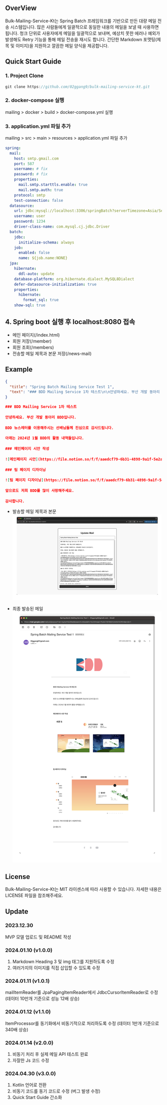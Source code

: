 ## OverView

Bulk-Mailing-Service-Kt는 Spring Batch 프레임워크를 기반으로 만든 대량 메일 전송 시스템입니다. 많은 사람들에게 일괄적으로 동일한 내용의 메일을 보낼 때 사용하면 됩니다.
청크 단위로 사용자에게 메일을 일괄적으로 보내며, 예상치 못한 에러나 예외가 발생해도 Retry 기능을 통해 메일 전송을 재시도 합니다. 간단한 Markdown 포맷팅(제목 및 이미지)을 지원하고 깔끔한 메일 양식을 제공합니다.

## Quick Start Guide

### 1. Project Clone

~~~java
git clone https://github.com/02ggang9/bulk-mailing-service-kt.git
~~~

### 2. docker-compose 실행

mailing > docker > build > docker-compose.yml 실행

### 3. application.yml 파일 추가

mailing > src > main > resources > application.yml 파일 추가

~~~yml
spring:
  mail:
    host: smtp.gmail.com
    port: 587
    username: # fix
    password: # fix
    properties:
      mail.smtp.starttls.enable: true
      mail.smtp.auth: true
    protocol: smtp
    test-connection: false
  datasource:
    url: jdbc:mysql://localhost:3306/springBatch?serverTimezone=Asia/Seoul&characterEncoding=UTF-8 # fix {}는 입력하고 제거할 것.
    username: user
    password: 1234
    driver-class-name: com.mysql.cj.jdbc.Driver
  batch:
    jdbc:
      initialize-schema: always
    job:
      enabled: false
      name: ${job.name:NONE}
  jpa:
    hibernate:
      ddl-auto: update
    database-platform: org.hibernate.dialect.MySQL8Dialect
    defer-datasource-initialization: true
    properties:
      hibernate:
        format_sql: true
    show-sql: true
~~~

## 4. Spring boot 실행 후 localhost:8080 접속

- 메인 페이지(/index.html)
- 회원 저장(/member)
- 회원 조회(/members)
- 전송할 메일 제목과 본문 저장(/news-mail)

## Example

~~~json
{
  "title": "Spring Batch Mailing Service Test 1",
  "text": "### BDD Mailing Service 1차 테스트\n\n안녕하세요. 부산 개발 동아리 BDD입니다.\n\nBDD 뉴스레터를 이용해주시는 선배님들께 진심으로 감사드립니다.\n\n아래는 2024년 1월 BDD의 활동 내역들입니다.\n\n### 메인페이지 시안 작성\n\n![메인페이지 시안](https://file.notion.so/f/f/aaedcf79-6b31-4898-9a1f-5e2ad8ae925e/572fb2d5-3374-4e26-bd5f-65c17b11986f/%ED%94%84%EB%A6%AC%EC%A0%A0%ED%85%8C%EC%9D%B4%EC%85%9814.png?id=1f34b78c-5b64-4797-bb6c-6bd69eeeb0c1&table=block&spaceId=aaedcf79-6b31-4898-9a1f-5e2ad8ae925e&expirationTimestamp=1704960000000&signature=01l0U7nCxzkknY-KQ0rQabOsdH3HVhDu8e3lA1cBMGE&downloadName=%ED%94%84%EB%A6%AC%EC%A0%A0%ED%85%8C%EC%9D%B4%EC%85%9814.png)\n\n### 팀 페이지 디자이닝\n\n![팀 페이지 디자이닝](https://file.notion.so/f/f/aaedcf79-6b31-4898-9a1f-5e2ad8ae925e/e7925170-bd44-4099-8360-8a767d29c407/%ED%94%84%EB%A6%AC%EC%A0%A0%ED%85%8C%EC%9D%B4%EC%85%9813.png?id=7517ebbd-d7cb-4992-af1f-7f6e623257e3&table=block&spaceId=aaedcf79-6b31-4898-9a1f-5e2ad8ae925e&expirationTimestamp=1704960000000&signature=f0LAF0CeWRpJ7CEwgDg562kWvFzfIU0EiZjaVDVTkSY&downloadName=%ED%94%84%EB%A6%AC%EC%A0%A0%ED%85%8C%EC%9D%B4%EC%85%9813.png)\n\n앞으로도 저희 BDD를 많이 사랑해주세요. \n\n감사합니다."
}
~~~

~~~json
### BDD Mailing Service 1차 테스트

안녕하세요. 부산 개발 동아리 BDD입니다.

BDD 뉴스레터를 이용해주시는 선배님들께 진심으로 감사드립니다.

아래는 2024년 1월 BDD의 활동 내역들입니다.

### 메인페이지 시안 작성

![메인페이지 시안](https://file.notion.so/f/f/aaedcf79-6b31-4898-9a1f-5e2ad8ae925e/572fb2d5-3374-4e26-bd5f-65c17b11986f/%ED%94%84%EB%A6%AC%EC%A0%A0%ED%85%8C%EC%9D%B4%EC%85%9814.png?id=1f34b78c-5b64-4797-bb6c-6bd69eeeb0c1&table=block&spaceId=aaedcf79-6b31-4898-9a1f-5e2ad8ae925e&expirationTimestamp=1704960000000&signature=01l0U7nCxzkknY-KQ0rQabOsdH3HVhDu8e3lA1cBMGE&downloadName=%ED%94%84%EB%A6%AC%EC%A0%A0%ED%85%8C%EC%9D%B4%EC%85%9814.png)

### 팀 페이지 디자이닝

![팀 페이지 디자이닝](https://file.notion.so/f/f/aaedcf79-6b31-4898-9a1f-5e2ad8ae925e/e7925170-bd44-4099-8360-8a767d29c407/%ED%94%84%EB%A6%AC%EC%A0%A0%ED%85%8C%EC%9D%B4%EC%85%9813.png?id=7517ebbd-d7cb-4992-af1f-7f6e623257e3&table=block&spaceId=aaedcf79-6b31-4898-9a1f-5e2ad8ae925e&expirationTimestamp=1704960000000&signature=f0LAF0CeWRpJ7CEwgDg562kWvFzfIU0EiZjaVDVTkSY&downloadName=%ED%94%84%EB%A6%AC%EC%A0%A0%ED%85%8C%EC%9D%B4%EC%85%9813.png)

앞으로도 저희 BDD를 많이 사랑해주세요.

감사합니다.
~~~

- 발송할 메일 제목과 본문
![](https://github.com/02ggang9/02ggang9.github.io/blob/master/_posts/images/bdd/mail/quickStart/step4.png?raw=true)

- 최종 발송된 메일
![](https://github.com/02ggang9/02ggang9.github.io/blob/master/_posts/images/bdd/mail/quickStart/step6.png?raw=true)

## License
Bulk-Mailing-Service-Kt는 MIT 라이센스에 따라 사용할 수 있습니다. 자세한 내용은 LICENSE 파일을 참조해주세요.

## Update

### 2023.12.30

MVP 모델 업로드 및 README 작성

### 2024.01.10 (v1.0.0)
1. Markdown Heading 3 및 img 태그를 지원하도록 수정
2. 여러가지의 이미지를 직접 삽입할 수 있도록 수정

### 2024.01.11 (v1.0.1)
mailItemReader를 JpaPagingItemReader에서 JdbcCursorItemReader로 수정 (데이터 10만개 기준으로 성능 12배 상승)

### 2024.01.12 (v1.1.0)
ItemProcessor를 동기화에서 비동기적으로 처리하도록 수정 (데이터 1만개 기준으로 340배 상승)

### 2024.01.14 (v2.0.0)
1. 비동기 처리 후 실제 메일 API 테스트 완료
2. 자잘한 Js 코드 수정

### 2024.04.30 (v3.0.0)
1. Kotlin 언어로 전환
2. 비동기 코드를 동기 코드로 수정 (버그 발생 수정)
3. Quick Start Guide 간소화



